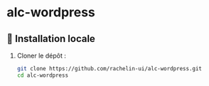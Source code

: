 # alc-wordpress

## 🚀 Installation locale

1. Cloner le dépôt :
   ```bash
   git clone https://github.com/rachelin-ui/alc-wordpress.git
   cd alc-wordpress
